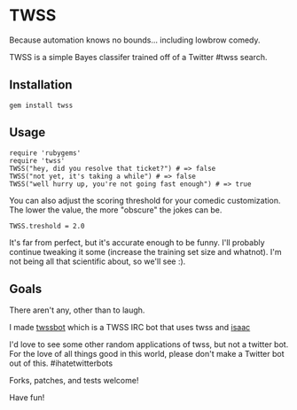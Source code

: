 TWSS
====

Because automation knows no bounds... including lowbrow comedy.

TWSS is a simple Bayes classifer trained off of a Twitter #twss search.

Installation
------------

    gem install twss

Usage
-----

    require 'rubygems'
    require 'twss'
    TWSS("hey, did you resolve that ticket?") # => false
    TWSS("not yet, it's taking a while") # => false
    TWSS("well hurry up, you're not going fast enough") # => true

You can also adjust the scoring threshold for your comedic customization.  The
lower the value, the more "obscure" the jokes can be.

    TWSS.treshold = 2.0

It's far from perfect, but it's accurate enough to be funny.  I'll probably
continue tweaking it some (increase the training set size and whatnot).  I'm not
being all that scientific about, so we'll see :).

Goals
-----

There aren't any, other than to laugh.

I made [twssbot][twssbot] which is a TWSS IRC bot that uses twss and [isaac][isaac]

I'd love to see some other random applications of twss, but not a twitter bot.
For the love of all things good in this world, please don't make a Twitter
bot out of this. #ihatetwitterbots

Forks, patches, and tests welcome!

Have fun!

[twssbot]: http://github.com/bvandenbos/twssbot
[isaac]: http://github.com/ichverstehe/isaac